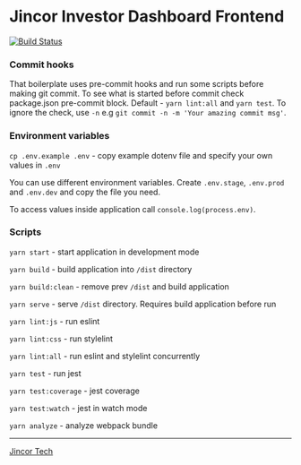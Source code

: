 # Jincor Investor Dashboard Frontend

[![Build Status](https://travis-ci.org/JincorTech/frontend-ico-dashboard.svg?branch=develop)](https://travis-ci.org/JincorTech/frontend-ico-dashboard)

### Commit hooks

That boilerplate uses pre-commit hooks and run some scripts before making git commit. To see what is started before commit check package.json pre-commit block. Default - `yarn lint:all` and `yarn test`. To ignore the check, use `-n` e.g `git commit -n -m 'Your amazing commit msg'`.

### Environment variables

``cp .env.example .env`` - copy example dotenv file and specify your own values in `.env`

You can use different environment variables. Create `.env.stage`, `.env.prod` and `.env.dev` and copy the file you need.

To access values inside application call `console.log(process.env)`.

### Scripts

``yarn start`` - start application in development mode

``yarn build`` - build application into `/dist` directory

``yarn build:clean`` - remove prev `/dist` and build application

``yarn serve`` - serve `/dist` directory. Requires build application before run

``yarn lint:js`` - run eslint

``yarn lint:css`` - run stylelint

``yarn lint:all`` - run eslint and stylelint concurrently

``yarn test`` - run jest

``yarn test:coverage`` - jest coverage

``yarn test:watch`` - jest in watch mode

``yarn analyze`` - analyze webpack bundle

______________________________

[Jincor Tech](https://github.com/JincorTech)
